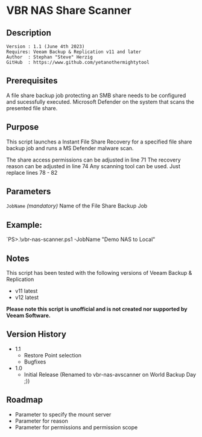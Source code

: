 # VBR NAS Share Scanner

## Description
~~~~
Version : 1.1 (June 4th 2023)
Requires: Veeam Backup & Replication v11 and later
Author  : Stephan "Steve" Herzig
GitHub  : https://www.github.com/yetanothermightytool
~~~~

## Prerequisites

A file share backup job protecting an SMB share needs to be configured and sucessfully executed.
Microsoft Defender on the system that scans the presented file share. 

## Purpose

This script launches a Instant File Share Recovery for a specified file share backup job and runs a MS Defender malware scan.

The share access permissions can be adjusted in line 71
The recovery reason can be adjusted in line 74
Any scanning tool can be used. Just replace lines 78 - 82

## Parameters
  
  `JobName`
_(mandatory)_ Name of the File Share Backup Job


## Example: 
`PS>.\vbr-nas-scanner.ps1 -JobName "Demo NAS to Local"
  
## Notes

This script has been tested with the following versions of Veeam Backup & Replication
- v11 latest
- v12 latest

**Please note this script is unofficial and is not created nor supported by Veeam Software.**

## Version History

* 1.1
    * Restore Point selection
    * Bugfixes
* 1.0
    * Initial Release (Renamed to vbr-nas-avscanner on World Backup Day ;))
	
## Roadmap
- Parameter to specify the mount server
- Parameter for reason
- Parameter for permissions and permission scope
